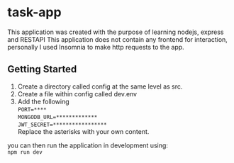 # task-app

This application was created with the purpose of learning nodejs, express and RESTAPI
This application does not contain any frontend for interaction, personally I used Insomnia to make http requests to the app.

## Getting Started

1. Create a directory called config at the same level as src.
2. Create a file within config called dev.env
3. Add the following<br>
    `PORT=****`<br>
    `MONGODB_URL=*************`<br>
    `JWT_SECRET=*****************`<br>
Replace the asterisks with your own content.

you can then run the application in development using:<br>
    `npm run dev`
